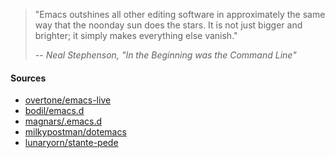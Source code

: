 > "Emacs outshines all other editing software in approximately the same
> way that the noonday sun does the stars. It is not just bigger and
> brighter; it simply makes everything else vanish."
>
> -- <cite>Neal Stephenson, *"In the Beginning was the Command Line"*</cite>

#### Sources

* [overtone/emacs-live][1]
* [bodil/emacs.d][2]
* [magnars/.emacs.d][3]
* [milkypostman/dotemacs][4]
* [lunaryorn/stante-pede][5]

[1]: https://github.com/overtone/emacs-live
[2]: https://github.com/bodil/emacs.d
[3]: https://github.com/magnars/.emacs.d
[4]: https://github.com/milkypostman/dotemacs
[5]: https://github.com/lunaryorn/stante-pede
